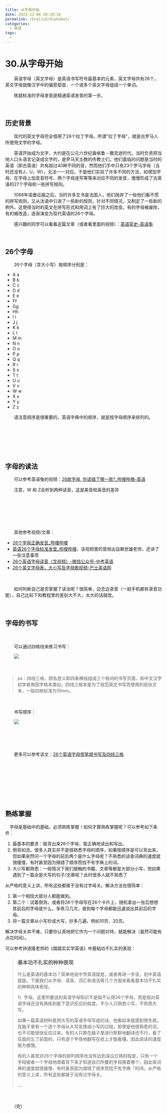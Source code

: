 ```yaml
---
title: 从字母开始
date: 2023-12-06 20:20:26
permalink: /English/Alphabet/
categories:
  - 英语
tags:
  - 
---
```

# 30.从字母开始

　　英语字母（英文字母）是英语书写符号最基本的元素，英文字母共有26个，英文字母就像汉字中的偏旁部首，一个或多个英文字母组成一个单词。

　　练就标准的字母发音是精通英语发音的第一步。

<!-- more -->　　‍

## 历史背景

　　现代的英文字母完全借用了26个拉丁字母。所谓"拉丁字母"，就是古罗马人所使用文字的字母。

　　英语开始成为文字，大约是在公元六世纪盎格鲁－撒克逊时代。当时负责把当地人口头语言记录成文字的，是罗马天主教的传教士们。他们面临的问题是当时的英语（即古英语）共有超过40种不同的音，然而他们手中只有23个罗马字母（当时还没有J，U，W），无法一一对应。于是他们实验了许多不同的方法，如增加字母、在字母上加变音符号、两个字母连写等等来对应不同的发音，慢慢形成了古英语的27个字母和一些拼写规则。

　　1066年诺曼征服之后，当时许多文书是法国人，他们抛弃了一些他们看不惯的拼写规则，又从法语中引进了一些新的规则，针对不同情况，又制定了一些新的例外。这使得当时的英文在拼写形式和用词上有了巨大的改变。有的字母被废除，有的被改造，逐渐演变为现代英语的26个字母。

　　感兴趣的同学可以看看这篇文章（或者看里面的视频）：[英语简史-英语兔](https://www.peterjxl.com/English/culture/Brief-History)

　　‍

## 26个字母

　　26个字母（含大小写）按顺序分别是：

* A a
* B b
* C c
* D d
* E e
* Ff
* Gg
* Hh
* I i
* J j
* K k
* L l
* M m
* N n
* O o
* P p
* Q q
* R r
* S s
* T t
* U u
* V v
* W w
* X x
* Y y
* Z z

　　请注意顺序是很重要的，英语字典中的顺序，就是按字母顺序来排列的。

　　‍

　　‍

　　‍

## 字母的读法

　　可以参考英语兔的视频：[26款字母, 你读错了哪一款?_哔哩哔哩-英语](https://www.bilibili.com/video/BV1AK4y1s7TK)

　　注意，W 和 Z会听到两种读音，这是美音和英音的差异

　　‍

　　‍

　　‍

　　其他参考视频/文章：

* [26个字母正确发音_哔哩哔哩](https://www.bilibili.com/video/BV1Kf4y1n7Yb/)
* [英语26个字母标准发音_哔哩哔哩](https://www.bilibili.com/video/BV1kb411C7CB/)，该视频里的音频出自赖世雄老师，还讲了一些注意事项
* [26个英语字母读音（含视频）-微信公众号-中考英语](https://mp.weixin.qq.com/s/xTfh5Z0ZVhFk12KK_1JE7g)
* [26个英文字母表，大小写及字母歌视频-巴士英语网](https://en-letter.xiao84.com/)

　　‍

　　如何判断自己是否掌握了读法呢？很简单，边念边录音（一般手机都有录音功能），自己比较下和教程里的差别大不大，太大的话就改。

　　‍

## 字母的书写

　　‍

　　可以通过四格线来练习书写：

　　![](https://image.peterjxl.com/blog/image-20231121112146-0ieeavb.png)

　　‍

> ps：四线三格，顾名思义即四条横线组成三个格间的书写页面，和中文汉字初学者用田字格本类似，四线三格本是为了规范英文书写而使用的纸张文本，一般四格标准为10mm。

　　‍

　　书写顺序：

　　![](https://image.peterjxl.com/blog/image-20231121105316-xqsyk8p.png)

　　‍

　　‍

　　更多可以参考该文：[26个英语字母带笔顺书写及四线三格](https://mp.weixin.qq.com/s?__biz=MzIwODg4Mzc5OA==&mid=2247514746&idx=5&sn=f0b3c6953f514f990ee1e3bff2d70997&chksm=977ea343a0092a55833b3464f5a684e7a6b73ab70393c81adf86c5e03898714696d381d79127&scene=27)

　　‍

　　‍

　　‍

　　‍

## 熟练掌握

　字母是基础中的基础，必须熟练掌握！如何才算熟练掌握呢？可以参考如下条件：

1. 最基本的要求：能背出来26个字母，能正确地读出和写出。
2. 倒背如流。很多人其实并不是很熟悉字母的顺序，如果按顺序是可以背出来，但如果突然问一个字母的前后两个是什么字母呢？不熟悉的话查词典的速度就很缓慢，有时甚至因为搞错了顺序而找不有字典上的词。
3. 大小写都熟悉：一般情况下我们接触的书籍、文章等都是大部分小写，但如果遇到了一篇全是大写的句子/文章呢？此时很多人就不熟悉了


从严格的意义上讲，所有这些都属于没有过字母关。解决方法也很简单：

1. 第一个相信大部分人都能做到。
2. 第二个：试着倒背。或者将26个字母写在26个卡片上，随机拿出一张后想想其前后的字母是什么，多练习几次，直到每个字母都能迅速说出其前后的字母。
3. 将一篇文章从小写抄成大写，抄多几遍，例如10页、20页。

解决字母关并不难，只要你认真地把它作为一个问题对待，就能解决（虽然可能有点花时间）。



可以参考钟道隆老师的《踏踏实实学英语》中基础功不扎实的表现：

> ### 基本功不扎实的种种表现
>
> 什么是英语的基本功？简单地说中学英语就是，或者再进一步说，初中英语就是。下面我们从字母、语音、词汇和语法等几个方面来看看基本功不扎实的种种具体表现。
>
> 1）字母。这里所要说的英语字母知识不是指不认得26个字母，而是指对英语字母还没有熟练到能下意识反应的程度。不少人只熟悉小写，不熟悉大写。
>
> 如果一篇英语材料是用大写的英语字母写成的话，他看起来就感到很生疏，在脑子里有一个逐个字母从大写变换成小写的过程，即使是他很熟悉的词，也不可能很快反应过来。有的人只靠在脑子里进行默默地翻译还不行，看了后面的忘了前面的，只有逐个字母地翻写在纸上才能看懂，因此阅读的速度极为缓慢。
>
> 有的人甚至对26个字母的排列顺序也没有达到滚瓜烂熟的程度，只有一个字母接者一个字母地顺着背下来才知道自已所要的字母换着哪个，因此查词典的速度就很缓慢，有时甚至因为摘错了顺序而找不有字典「的间。从严格的意义上讲，所有这些都属于没有过字母关。
>
> ....
　　‍

　　‍

　　（完）
